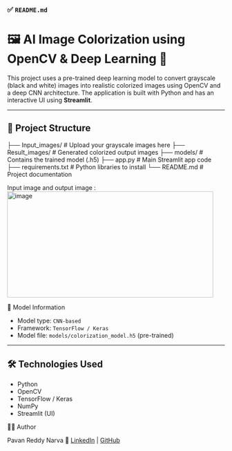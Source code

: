 

### ✅ `README.md` 

# 🖼️ AI Image Colorization using OpenCV & Deep Learning 🎨

This project uses a pre-trained deep learning model to convert grayscale (black and white) images into realistic colorized images using OpenCV and a deep CNN architecture. The application is built with Python and has an interactive UI using **Streamlit**.

---

## 📂 Project Structure



├── Input\_images/           # Upload your grayscale images here
├── Result\_images/          # Generated colorized output images
├── models/                 # Contains the trained model (.h5)
├── app.py                  # Main Streamlit app code
├── requirements.txt        # Python libraries to install
└── README.md               # Project documentation


Input image  and  output image :
<img width="477" height="246" alt="image" src="https://github.com/user-attachments/assets/20f9912c-bf10-43e3-8eda-f29202f55f52" />






 🧠 Model Information

* Model type: `CNN-based` 
* Framework: `TensorFlow / Keras`
* Model file: `models/colorization_model.h5` (pre-trained)

---

## 🛠️ Technologies Used

* Python
* OpenCV
* TensorFlow / Keras
* NumPy
* Streamlit (UI)



 👨‍💻 Author

Pavan Reddy Narva
📧 [LinkedIn](https://www.linkedin.com/in/pavan-reddy-narva-207266325/) | [GitHub](https://github.com/Pavanreddynarva)


